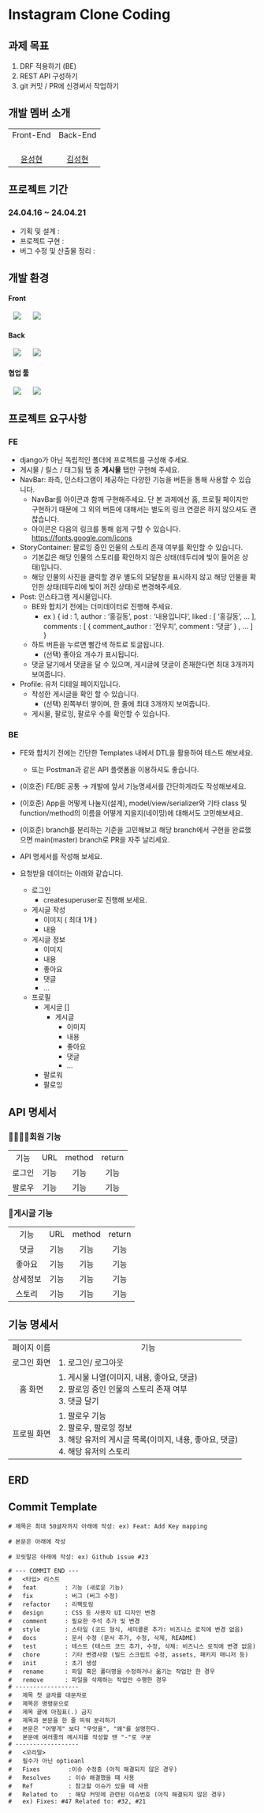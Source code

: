 # Instagram Clone Coding
## 과제 목표

1. DRF 적용하기 (BE)
2. REST API 구성하기
3. git 커밋 / PR에 신경써서 작업하기

## 개발 멤버 소개
<table> 
<tr> <td align="center">Front-End<br/>
<td align="center">Back-End<br/>
</tr>
<tr> <td height="0px" align="center"> <a href="https://github.com/"> <br> 윤성현 </a> <br></td> <td height="0px" align="center"> <a href="https://github.com/kim-caron"> <br> 김성현 </a> <br></td></tr> 
 </table>

## 프로젝트 기간
### 24.04.16 ~ 24.04.21
- 기획 및 설계 : 
- 프로젝트 구현 : 
- 버그 수정 및 산출물 정리 : 
 
## 개발 환경
#### Front
<img src="https://img.shields.io/badge/html5-E34F26?style=for-the-badge&logo=html5&logoColor=white" style="height : auto; margin-left : 10px; margin-right : 10px;"/>
<img src="https://img.shields.io/badge/css-1572B6?style=for-the-badge&logo=css3&logoColor=white" style="height : auto; margin-left : 10px; margin-right : 10px;"/>

#### Back
<img src="https://img.shields.io/badge/django-092E20?style=for-the-badge&logo=django&logoColor=white" style="height : auto; margin-left : 10px; margin-right : 10px;"/>
<img src="https://img.shields.io/badge/sqlite-003B57?style=for-the-badge&logo=sqlite&logoColor=white" style="height : auto; margin-left : 10px; margin-right : 10px;"/>

#### 협업 툴
<img src="https://img.shields.io/badge/github-181717?style=for-the-badge&logo=github&logoColor=white" style="height : auto; margin-left : 10px; margin-right : 10px;"/>
<img src="https://img.shields.io/badge/Mattermost-0058CC?style=for-the-badge&logo=Mattermost&logoColor=white" style="height : auto; margin-left : 10px; margin-right : 10px;"/>


## 프로젝트 요구사항

### FE

- django가 아닌 독립적인 폴더에 프로젝트를 구성해 주세요.
- 게시물 / 릴스 / 태그됨 탭 중 **게시물** 탭만 구현해 주세요.
- NavBar: 좌측, 인스타그램이 제공하는 다양한 기능을 버튼을 통해 사용할 수 있습니다.
    - NavBar를 아이콘과 함께 구현해주세요. 단 본 과제에선 홈, 프로필 페이지만 구현하기 때문에 그 외의 버튼에 대해서는 별도의 링크 연결은 하지 않으셔도 괜찮습니다.
    - 아이콘은 다음의 링크를 통해 쉽게 구할 수 있습니다. https://fonts.google.com/icons
- StoryContainer: 팔로잉 중인 인물의 스토리 존재 여부를 확인할 수 있습니다.
    - 기본값은 해당 인물의 스토리를 확인하지 않은 상태(테두리에 빛이 들어온 상태)입니다.
    - 해당 인물의 사진을 클릭할 경우 별도의 모달창을 표시하지 않고 해당 인물을 확인한 상태(테두리에 빛이 꺼진 상태)로 변경해주세요.
- Post: 인스타그램 게시물입니다.
    - BE와 합치기 전에는 더미데이터로 진행해 주세요.
        - ex ) { id : 1, author : ‘홍길동’, post : ‘내용입니다’, liked : [ ‘홍길동’, … ], comments : [ { comment_author : ‘전우치’, comment : ‘댓글’ } , … ] }
    - 하트 버튼을 누르면 빨간색 하트로 토글됩니다.
        - (선택) 좋아요 개수가 표시됩니다.
    - 댓글 달기에서 댓글을 달 수 있으며, 게시글에 댓글이 존재한다면 최대 3개까지 보여줍니다.
- Profile: 유저 디테일 페이지입니다.
    - 작성한 게시글을 확인 할 수 있습니다.
        - (선택) 왼쪽부터 쌓이며, 한 줄에 최대 3개까지 보여줍니다.
    - 게시물, 팔로잉, 팔로우 수를 확인할 수 있습니다.

### BE

- FE와 합치기 전에는 간단한 Templates 내에서 DTL을 활용하여 테스트 해보세요.
    - 또는 Postman과 같은 API 플랫폼을 이용하셔도 좋습니다.
- (이호준) FE/BE 공통 → 개발에 앞서 기능명세서를 간단하게라도 작성해보세요.
- (이호준) App을 어떻게 나눌지(설계), model/view/serializer와 기타 class 및 function/method의 이름을 어떻게 지을지(네이밍)에 대해서도 고민해보세요.
- (이호준) branch를 분리하는 기준을 고민해보고 해당 branch에서 구현을 완료했으면 main(master) branch로 PR을 자주 날리세요.

        
- API 명세서를 작성해 보세요.
- 요청받을 데이터는 아래와 같습니다.
    - 로그인
        - createsuperuser로 진행해 보세요.
    - 게시글 작성
        - 이미지 ( 최대 1개 )
        - 내용
    - 게시글 정보
        - 이미지
        - 내용
        - 좋아요
        - 댓글
        - …
    - 프로필
        - 게시글 []
            - 게시글
                - 이미지
                - 내용
                - 좋아요
                - 댓글
                - …
        - 팔로워
        - 팔로잉

## API 명세서

### 👨‍👩‍👧‍👦회원 기능
<table> 
<tr>
<td align="center">기능<br/>
<td align="center">URL<br/>
<td align="center">method<br/>
<td align="center">return<br/>
</tr>
<tr>
<td align="center">로그인<br/>
<td align="center">기능<br/>
<td align="center">기능<br/>
<td align="center">기능<br/>
</tr>
<tr>
<td align="center">팔로우<br/>
<td align="center">기능<br/>
<td align="center">기능<br/>
<td align="center">기능<br/>
</tr>
</table>

### 📝게시글 기능
<table> 
<tr>
<td align="center">기능<br/>
<td align="center">URL<br/>
<td align="center">method<br/>
<td align="center">return<br/>
</tr>
<tr>
<td align="center">댓글<br/>
<td align="center">기능<br/>
<td align="center">기능<br/>
<td align="center">기능<br/>
</tr>
<tr>
<td align="center">좋아요<br/>
<td align="center">기능<br/>
<td align="center">기능<br/>
<td align="center">기능<br/>
</tr>
<tr>
<td align="center">상세정보<br/>
<td align="center">기능<br/>
<td align="center">기능<br/>
<td align="center">기능<br/>
</tr>
<tr>
<td align="center">스토리<br/>
<td align="center">기능<br/>
<td align="center">기능<br/>
<td align="center">기능<br/>
</tr>
</table>


## 기능 명세서
<table> 
<tr>
<td align="center">
페이지 이름<br/>
<td align="center">
기능<br/>
</tr>
<tr>
<td align="center">
로그인 화면<br/>
<td align="left">
1. 로그인/ 로그아웃<br/>
</tr>
<tr>
<td align="center">
홈 화면<br/>
<td align="left">
1. 게시물 나열(이미지, 내용, 좋아요, 댓글)<br/>
2. 팔로잉 중인 인물의 스토리 존재 여부<br/>
3. 댓글 달기<br/>
</tr>
<tr>
<td align="center">
프로필 화면<br/>
<td align="left">
1. 팔로우 기능<br/>
2. 팔로우, 팔로잉 정보<br/>
3. 해당 유저의 게시글 목록(이미지, 내용, 좋아요, 댓글)<br/>
4. 해당 유저의 스토리<br/>
</tr>
</table>

## ERD

## Commit Template
```
# 제목은 최대 50글자까지 아래에 작성: ex) Feat: Add Key mapping  

# 본문은 아래에 작성  

# 꼬릿말은 아래에 작성: ex) Github issue #23  

# --- COMMIT END ---  
#   <타입> 리스트  
#   feat        : 기능 (새로운 기능)  
#   fix         : 버그 (버그 수정)  
#   refactor    : 리팩토링  
#   design      : CSS 등 사용자 UI 디자인 변경  
#   comment     : 필요한 주석 추가 및 변경  
#   style       : 스타일 (코드 형식, 세미콜론 추가: 비즈니스 로직에 변경 없음)  
#   docs        : 문서 수정 (문서 추가, 수정, 삭제, README)  
#   test        : 테스트 (테스트 코드 추가, 수정, 삭제: 비즈니스 로직에 변경 없음)  
#   chore       : 기타 변경사항 (빌드 스크립트 수정, assets, 패키지 매니저 등)  
#   init        : 초기 생성  
#   rename      : 파일 혹은 폴더명을 수정하거나 옮기는 작업만 한 경우  
#   remove      : 파일을 삭제하는 작업만 수행한 경우  
# ------------------  
#   제목 첫 글자를 대문자로  
#   제목은 명령문으로  
#   제목 끝에 마침표(.) 금지  
#   제목과 본문을 한 줄 띄워 분리하기  
#   본문은 "어떻게" 보다 "무엇을", "왜"를 설명한다.  
#   본문에 여러줄의 메시지를 작성할 땐 "-"로 구분  
# ------------------  
#   <꼬리말>  
#   필수가 아닌 optioanl  
#   Fixes        :이슈 수정중 (아직 해결되지 않은 경우)  
#   Resolves     : 이슈 해결했을 때 사용  
#   Ref          : 참고할 이슈가 있을 때 사용  
#   Related to   : 해당 커밋에 관련된 이슈번호 (아직 해결되지 않은 경우)  
#   ex) Fixes: #47 Related to: #32, #21  
```